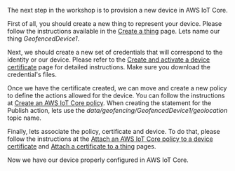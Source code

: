The next step in the workshop is to provision a new device in AWS IoT Core.

First of all, you should create a new thing to represent your device. Please follow the instructions available in the [Create a thing](https://docs.aws.amazon.com/iot/latest/developerguide/create-aws-thing.html) page. Lets name our thing *GeofencedDevice1*.

Next, we should create a new set of credentials that will correspond to the identity or our device. Please refer to the [Create and activate a device certificate](https://docs.aws.amazon.com/iot/latest/developerguide/create-device-certificate.html) page for detailed instructions. Make sure you download the credential's files.

Once we have the certificate created, we can move and create a new policy to define the actions allowed for the device. You can follow the instructions at [Create an AWS IoT Core policy](https://docs.aws.amazon.com/iot/latest/developerguide/create-iot-policy.html). When creating the statement for the Publish action, lets use the *data/geofencing/GeofencedDevice1/geolocation* topic name.

Finally, lets associate the policy, certificate and device. To do that, please follow the instructions at the [Attach an AWS IoT Core policy to a device certificate](https://docs.aws.amazon.com/iot/latest/developerguide/attach-policy-to-certificate.html) and [Attach a certificate to a thing](https://docs.aws.amazon.com/iot/latest/developerguide/attach-cert-thing.html) pages.

Now we have our device properly configured in AWS IoT Core.

